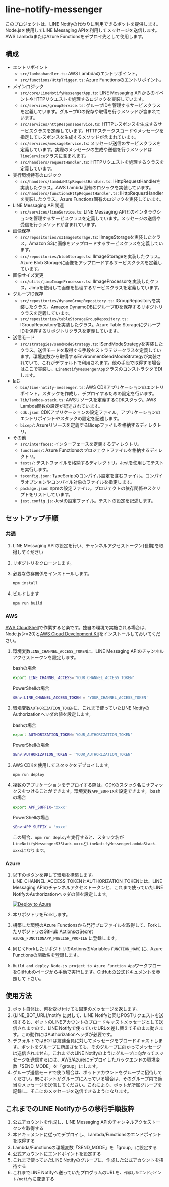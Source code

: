 # line-notify-messenger

このプロジェクトは、LINE Notifyの代わりに利用できるボットを提供します。Node.jsを使用してLINE Messaging APIを利用してメッセージを送信します。  
AWS LambdaまたはAzure Functionsをデプロイ先として使用します。  

## 構成

- エントリポイント
  - `src/lambdahandler.ts`: AWS Lambdaのエントリポイント。
  - `src/functions/HttpTrigger.ts`: Azure Functionsのエントリポイント。
- メインロジック
  - `src/core/LineNotifyMessengerApp.ts`: LINE Messaging APIからのイベントやHTTPリクエストを処理するロジックを実装しています。
  - `src/services/groupService.ts`: グループIDを管理するサービスクラスを定義しています。グループIDの保存や取得を行うメソッドが含まれています。
  - `src/services/httpResponseService.ts`: HTTPレスポンスを生成するサービスクラスを定義しています。HTTPステータスコードやメッセージを指定してレスポンスを生成するメソッドが含まれています。
  - `src/services/messageService.ts`: メッセージ送信のサービスクラスを定義しています。実際のメッセージの生成や送信を行うメソッドは`lineService`クラスに含まれます。
  - `src/handlers/requestHandler.ts`: HTTPリクエストを処理するクラスを定義しています。
- 実行環境特有のロジック
  - `src/handlers/lambdaHttpRequestHandler.ts`: IHttpRequestHandlerを実装したクラス。AWS Lambda固有のロジックを実装しています。
  - `src/handlers/functionsHttpRequestHandler.ts`: IHttpRequestHandlerを実装したクラス。Azure Functions固有のロジックを実装しています。
- LINE Messaging API関連
  - `src/services/lineService.ts`: LINE Messaging APIとのインタラクションを管理するサービスクラスを定義しています。メッセージの送信や受信を行うメソッドが含まれています。
- 画像保存
  - `src/repositories/s3ImageStorage.ts`: IImageStorageを実装したクラス。Amazon S3に画像をアップロードするサービスクラスを定義しています。
  - `src/repositories/blobStorage.ts`: IImageStorageを実装したクラス。Azure Blob Storageに画像をアップロードするサービスクラスを定義しています。
- 画像サイズ変更
  - `src/utils/jimpImageProcessor.ts`: IImageProcessorを実装したクラス。Jimpを使用して画像を処理するサービスクラスを定義しています。
- グループID保存
  - `src/repositories/dynamoGroupRepository.ts`: IGroupRepositoryを実装したクラス。Amazon DynamoDBにグループIDを保存するリポジトリクラスを定義しています。
  - `src/repositories/tableStorageGroupRepository.ts`: IGroupRepositoryを実装したクラス。Azure Table StorageにグループIDを保存するリポジトリクラスを定義しています。
- 送信モード
  - `src/strategies/sendModeStrategy.ts`: ISendModeStrategyを実装したクラス。送信モードを取得する手段をストラテジークラスを定義しています。環境変数から取得するEnvironmentSendModeStrategyが実装されていて、これがデフォルトで利用されます。他の手段で取得する場合はここで実装し、`LineNotifyMessengerApp`クラスのコンストラクタでDIします。
- IaC
  - `bin/line-notify-messenger.ts`: AWS CDKアプリケーションのエントリポイント。スタックを作成し、デプロイするための設定を行います。
  - `lib/lambda-stack.ts`: AWSリソースを定義するCDKスタック。AWS Lambda関数の設定が記述されています。
  - `cdk.json`: CDKアプリケーションの設定ファイル。アプリケーションのエントリポイントやスタックの設定を記述します。
  - `bicep/`: Azureリソースを定義するBicepファイルを格納するディレクトリ。
- その他
  - `src/interfaces`: インターフェースを定義するディレクトリ。
  - `functions/`: Azure Functionsのプロジェクトファイルを格納するディレクトリ。
  - `tests/`: テストファイルを格納するディレクトリ。Jestを使用してテストを実行します。
  - `tsconfig.json`: TypeScriptのコンパイル設定を含むファイル。コンパイラオプションやコンパイル対象のファイルを指定します。
  - `package.json`: npmの設定ファイル。プロジェクトの依存関係やスクリプトをリストしています。
  - `jest.config.js`: Jestの設定ファイル。テストの設定を記述します。

## セットアップ手順

### 共通

1. LINE Messaging APIの設定を行い、チャンネルアクセストークン(長期)を取得してください
2. リポジトリをクローンします。
3. 必要な依存関係をインストールします。

   ```bash
   npm install
   ```

4. ビルドします

   ```bash
   npm run build
   ```

### AWS

[AWS CloudShell](https://aws.amazon.com/jp/cloudshell/)で作業すると楽です。独自の環境で実施される場合は、Node.js(>=20)と[AWS Cloud Development Kit](https://aws.amazon.com/jp/cdk/)をインストールしておいてください。

1. 環境変数`LINE_CHANNEL_ACCESS_TOKEN`に、LINE Messaging APIのチャンネルアクセストークンを設定します。

   bashの場合

   ```bash
   export LINE_CHANNEL_ACCESS='YOUR_CHANNEL_ACCESS_TOKEN'
   ```

   PowerShellの場合

   ```powershell
   $Env:LINE_CHANNEL_ACCESS_TOKEN = 'YOUR_CHANNEL_ACCESS_TOKEN'
   ```

2. 環境変数`AUTHORIZATION_TOKEN`に、これまで使っていたLINE NotifyのAuthorizationヘッダの値を設定します。

   bashの場合

   ```bash
   export AUTHORIZATION_TOKEN='YOUR_AUTHORIZATION_TOKEN'
   ```

   PowerShellの場合

   ```powershell
   $Env:AUTHORIZATION_TOKEN = 'YOUR_AUTHORIZATION_TOKEN'
   ```

3. AWS CDKを使用してスタックをデプロイします。

   ```bash
   npm run deploy
   ```

4. 複数のアプリケーションをデプロイする際は、CDKのスタック名にサフィックスをつけることができます。環境変数`APP_SUFFIX`を設定できます。
   bashの場合

   ```bash
   export APP_SUFFIX='xxxx'
   ```

   PowerShellの場合

   ```powershell
   $Env:APP_SUFFIX = 'xxxx'
   ```

   この場合、`npm run deploy`を実行すると、スタック名が`LineNotifyMessengerS3Stack-xxxx`と`LineNotifyMessengerLambdaStack-xxxx`になります。

### Azure

1. 以下のボタンを押して環境を構築します。LINE_CHANNEL_ACCESS_TOKENとAUTHORIZATION_TOKENには、LINE Messaging APIのチャンネルアクセストークンと、これまで使っていたLINE NotifyのAuthorizationヘッダの値を設定します。

   [![Deploy to Azure](https://aka.ms/deploytoazurebutton)](https://portal.azure.com/#create/Microsoft.Template/uri/https%3A%2F%2Fkenichiro-kimura.github.io%2Fline-notify-messenger%2Fazuredeploy.json)

2. 本リポジトリをForkします。

3. 構築した環境のAzure Functionsから発行プロファイルを取得して、ForkしたリポジトリのGitHub ActionsのSecret `AZURE_FUNCTIONAPP_PUBLISH_PROFILE` に登録します。

4. 同じくForkしたリポジトリのActionsのVariables `FUNCTION_NAME` に、Azure Functionsの関数名を登録します。

5. `Build and deploy Node.js project to Azure Function App`ワークフローをGitHubのページから手動で実行します。[GitHubの公式ドキュメント](https://docs.github.com/ja/actions/managing-workflow-runs-and-deployments/managing-workflow-runs/manually-running-a-workflow)を参照して下さい。

## 使用方法

1. ボット自体は、何を受け付けても固定のメッセージを返します。
2. {LINE_BOT_URL}/notify に対して、LINE Notifyと同じPOSTリクエストを送信すると、ボットのLINEアカウントのブロードキャストメッセージとして送信されますので、LINE Notifyで使っていたURLを差し替えてそのまま動きます。この動作にはAuthorizationヘッダが必要です。
3. デフォルトではBOTは友達全員に対してメッセージをブロードキャストします。ボットをグループに所属させても、そのグループに向かってメッセージは送信されません。これまでのLINE Notifyのようにグループに向かってメッセージを送信するには、AWS/Azureにデプロイしたバックエンドの環境変数「SEND_MODE」を「group」にします。
4. グループ送信モードで使う場合は、ボットアカウントをグループに招待してください。既にボットがグループに入っている場合は、そのグループ内で適当なメッセージを送信してください。これにより、ボットが所属グループを記録し、そこにのメッセージを送信できるようになります。

## これまでのLINE Notifyからの移行手順抜粋

1. 公式アカウントを作成し、LINE Messaging APIのチャンネルアクセストークンを取得する
2. 本ドキュメントに従ってデプロイし、Lambda/Functionsのエンドポイントを取得する
3. Lambda/Functionsの環境変数「SEND_MODE」を「group」に設定する
4. 公式アカウントにエンドポイントを設定する
5. これまで使っていたLINE Notifyのグループに、作成した公式アカウントを招待する
6. これまでLINE Notifyへ送っていたプログラムのURLを、`作成したエンドポイント/notify`に変更する

